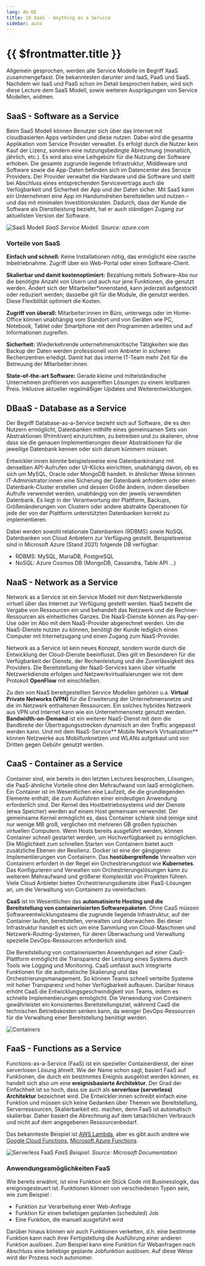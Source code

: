```yaml
---
lang: de-DE
title: 10 XaaS - Anything as a Service
sidebar: auto
---
```


# {{ $frontmatter.title }}

Allgemein gesprochen, werden alle Service Modelle im Begriff XaaS zusammengefasst. Die bekanntesten darunter sind IaaS, PaaS und SaaS. Nachdem wir IaaS und PaaS schon im Detail besprochen haben, wird sich diese Lecture dem SaaS Modell, sowie weiteren Ausprägungen von Service Modellen, widmen.

## SaaS - Software as a Service
Beim SaaS Modell können Benutzer sich über das Internet mit cloudbasierten Apps verbinden und diese nutzen. Dabei wird die gesamte Applikation vom Service Provider verwaltet. Es erfolgt durch die Nutzer kein Kauf der Lizenz, sondern eine nutzungsbedingte Abrechnung (monatlich, jährlich, etc.). Es wird also eine Leihgebühr für die Nutzung der Software erhoben. Die gesamte zugrunde liegende Infrastruktur, Middleware und Software sowie die App-Daten befinden sich im Datencenter des Service Providers. Der Provider verwaltet die Hardware und die Software und stellt bei Abschluss eines entsprechenden Servicevertrags auch die Verfügbarkeit und Sicherheit der App und der Daten sicher. Mit SaaS kann ein Unternehmen eine App im Handumdrehen bereitstellen und nutzen – und das mit minimalen Investitionskosten. Dadurch, dass der Kunde die Software als Dienstleistung bezieht, hat er auch ständigen Zugang zur aktuellsten Version der Software.

![SaaS Modell](./img/saas.png)
*SaaS Service Modell. Source: azure.com*

### Vorteile von SaaS

**Einfach und schnell:** Keine Installationen nötig, das ermöglicht eine rasche Inbetriebnahme. Zugriff über ein Web-Portal oder einen Software-Client.

**Skalierbar und damit kostenoptimiert:** Bezahlung mittels Software-Abo nur die benötigte Anzahl von Usern und auch nur jene Funktionen, die genutzt werden. Ändert sich der Mitarbeiter*innenstand, kann jederzeit aufgestockt oder reduziert werden; dasselbe gilt für die Module, die genutzt werden. Diese Flexibilität optimiert die Kosten.

**Zugriff von überall:** Mitarbeiter:innen im Büro, unterwegs oder im Home-Office können unabhängig vom Standort und von Geräten wie PC, Notebook, Tablet oder Smartphone mit den Programmen arbeiten und auf Informationen zugreifen.

**Sicherheit:** Wiederkehrende unternehmenskritische Tätigkeiten wie das Backup der Daten werden professionell vom Anbieter in sicheren Rechenzentren erledigt. Damit hat das interne IT-Team mehr Zeit für die Betreuung der Mitarbeiter:innen.

**State-of-the-art Software:** Gerade kleine und mittelständische Unternehmen profitieren von ausgereiften Lösungen zu einem leistbaren Preis. Inklusive aktueller regelmäßiger Updates und Weiterentwicklungen.

## DBaaS - Database as a Service
Der Begriff Database-as-a-Service bezieht sich auf Software, die es den Nutzern ermöglicht, Datenbanken mithilfe eines gemeinsamen Sets von Abstraktionen (Primitiven) einzurichten, zu betreiben und zu skalieren, ohne dass sie die genauen Implementierungen dieser Abstraktionen für die jeweilige Datenbank kennen oder sich darum kümmern müssen.

Entwickler:innen könnte beispielsweise eine Datenbankinstanz mit denselben API-Aufrufen oder UI-Klicks einrichten, unabhängig davon, ob es sich um MySQL, Oracle oder MongoDB handelt. In ähnlicher Weise können IT-Administrator:innen eine Sicherung der Datenbank anfordern oder einen Datenbank-Cluster erstellen und dessen Größe ändern, indem dieselben Aufrufe verwendet werden, unabhängig von der jeweils verwendeten Datenbank. Es liegt in der Verantwortung der Plattform, Backups, Größenänderungen von Clustern oder andere abstrakte Operationen für jede der von der Plattform unterstützten Datenbanken korrekt zu implementieren.

Dabei werden sowohl relationale Datenbanken (RDBMS) sowie NoSQL Datenbanken von Cloud Anbietern zur Verfügung gestellt. Beispielsweise sind in Microsoft Azure (Stand 2021) folgende DB verfügbar:
* RDBMS: MySQL, MariaDB, PostgreSQL
* NoSQL: Azure Cosmos DB (MongoDB, Cassandra, Table API ...)

## NaaS - Network as a Service
Network as a Service ist ein Service Modell mit dem Netzwerkdienste virtuell über das Internet zur Verfügung gestellt werden. NaaS bezieht die Vergabe von Ressourcen ein und behandelt das Netzwerk und die Rechner-Ressourcen als einheitliches Ganzes. Die NaaS-Dienste können als Pay-per-Use oder im Abo mit dem NaaS-Provider abgerechnet werden. Um die NaaS-Dienste nutzen zu können, benötigt der Kunde lediglich einen Computer mit Internetzugang und einen Zugang zum NaaS-Provider.

Network as a Service ist kein neues Konzept, sondern wurde durch die Entwicklung der Cloud-Dienste beeinflusst. Dies gilt im Besonderen für die Verfügbarkeit der Dienste, der Rechenleistung und die Zuverlässigkeit des Providers. Die Bereitstellung der NaaS-Services kann über virtuelle Netzwerkdienste erfolgen und Netzwerkvirtualisierungen wie mit dem Protokoll **OpenFlow** mit einschließen.

Zu den von NaaS bereitgestellten Service Modellen gehören u.a. **Virtual Private Networks (VPN)** für die Erweiterung der Unternehmensnetze und die im Netzwerk enthaltenen Ressourcen. Ein solches hybrides Netzwerk aus VPN und Internet kann wie ein Unternehmensnetz genutzt werden. **Bandwidth-on-Demand** ist ein weiterer NaaS-Dienst mit dem die Bandbreite der Übertragungsstrecken dynamisch an den Traffic angepasst werden kann. Und mit dem NaaS-Service** Mobile Network Virtualization** können Netzwerke aus Mobilfunknetzen und WLANs aufgebaut und von Dritten gegen Gebühr genutzt werden.

## CaaS - Container as a Service
Container sind, wie bereits in den letzten Lectures besprochen, Lösungen, die PaaS-ähnliche Vorteile ohne den Mehraufwand von IaaS ermöglichem. Ein Container ist im Wesentlichen eine Laufzeit, die die grundlegenden Elemente enthält, die zum Ausführen einer eindeutigen Anwendung erforderlich sind. Der Kernel des Hostbetriebssystems und der Dienste (etwa Speicher) werden auf einem Host gemeinsam verwendet. Der gemeinsame Kernel ermöglicht es, dass Container schlank sind (einige sind nur wenige MB groß, verglichen mit mehreren GB großen typischen virtuellen Computern. Wenn Hosts bereits ausgeführt werden, können Container schnell gestartet werden, um Hochverfügbarkeit zu ermöglichen. Die Möglichkeit zum schnellen Starten von Containern bietet auch zusätzliche Ebenen der Resilienz. Docker ist eine der gängigeren Implementierungen von Containern.
Das **hostübergreifende** Verwalten von Containern erfordert in der Regel ein Orchestrierungstool wie **Kubernetes**. Das Konfigurieren und Verwalten von Orchestrierungslösungen kann zu weiterem Mehraufwand und größerer Komplexität von Projekten führen. Viele Cloud Anbieter bieten Orchestrierungsdienste über PaaS-Lösungen an, um die Verwaltung von Containern zu vereinfachen.

**CaaS** ist im Wesentlichen das **automatisierte Hosting und die Bereitstellung von containerisierten Softwarepaketen**. Ohne CaaS müssen Softwareentwicklungsteams die zugrunde liegende Infrastruktur, auf der Container laufen, bereitstellen, verwalten und überwachen. Bei dieser Infrastruktur handelt es sich um eine Sammlung von Cloud-Maschinen und Netzwerk-Routing-Systemen, für deren Überwachung und Verwaltung spezielle DevOps-Ressourcen erforderlich sind. 

Die Bereitstellung von containerisierten Anwendungen auf einer CaaS-Plattform ermöglicht die Transparenz der Leistung eines Systems durch Tools wie Logging und Monitoring. CaaS umfasst auch integrierte Funktionen für die automatische Skalierung und das Orchestrierungsmanagement. So können Teams schnell verteilte Systeme mit hoher Transparenz und hoher Verfügbarkeit aufbauen. Darüber hinaus erhöht CaaS die Entwicklungsgeschwindigkeit von Teams, indem es schnelle Implementierungen ermöglicht. Die Verwendung von Containern gewährleistet ein konsistentes Bereitstellungsziel, während CaaS die technischen Betriebskosten senken kann, da weniger DevOps-Ressourcen für die Verwaltung einer Bereitstellung benötigt werden.

![Containers](./img/containers.jpg)

## FaaS - Functions as a Service
Functions-as-a-Service (FaaS) ist ein spezieller Containerdienst, der einer serverlosen Lösung ähnelt. Wie der Name schon sagt, basiert FaaS auf Funktionen, die durch ein bestimmtes Ereignis ausgelöst werden können, es handelt sich also um eine **ereignisbasierte Architektur**. Der Grad der Einfachheit ist so hoch, dass sie auch als **serverlose (serverless) Architektur** bezeichnet wird. Die Entwickler:innen schreibt einfach eine Funktion und müssen sich keine Gedanken über Themen wie Bereitstellung, Serverressourcen, Skalierbarkeit etc. machen, denn FaaS ist automatisch skalierbar. Daher basiert die Abrechnung auf dem tatsächlichen Verbrauch und nicht auf dem angegebenen Ressourcenbedarf.

Das bekannteste Beispiel ist [AWS Lambda](https://aws.amazon.com/de/lambda/), aber es gibt auch andere wie [Google Cloud Functions](https://cloud.google.com/functions), [Microsoft Azure Functions](https://azure.microsoft.com/en-us/services/functions/).

![Serverless FaaS](./img/serverless-implementation.png)
*FaaS Beispiel. Source: Microsoft Documentation*
### Anwendungssmöglichkeiten FaaS
Wie bereits erwähnt, ist eine Funktion ein Stück Code mit Businesslogik, das ereignisgesteuert ist. Funktionen können von verschiedenen Typen sein, wie zum Beispiel :
* Funktion zur Verarbeitung einer Web-Anfrage
* Funktion für einen beliebigen geplanten (scheduled) Job
* Eine Funktion, die manuell ausgeführt wird
  
Darüber hinaus können wir auch Funktionen verketten, d.h. eine bestimmte Funktion kann nach ihrer Fertigstellung die Ausführung einer anderen Funktion auslösen. Zum Beispiel kann eine Funktion für Webanfragen nach Abschluss eine beliebige geplante Jobfunktion auslösen. Auf diese Weise wird der Prozess noch autonomer.
